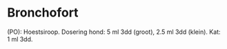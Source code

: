 # Bronchofort

(PO): Hoestsiroop. Dosering hond: 5 ml 3dd (groot), 2.5 ml 3dd (klein). Kat: 1 ml 3dd.

